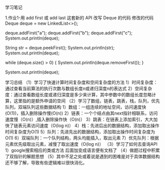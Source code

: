 学习笔记

1.作业1-用 add first 或 add last 这套新的 API 改写 Deque 的代码
修改的代码
Deque<String> deque = new LinkedList<>();

deque.addFirst("a");
deque.addFirst("b");
deque.addFirst("c");
System.out.println(deque);

String str = deque.peekFirst();
System.out.println(str);
System.out.println(deque);

while (deque.size() > 0) {
     System.out.println(deque.removeFirst());
}

System.out.println(deque);

学习总结
（1）学习了快速计算时间复杂度和空间复杂度的方法
       1）时间复杂度：通过查看当前算法的执行次数与数组长度n或递归深度n的表达式
       2）空间复杂度：通过查看数组长度或递归深度是多少来计算，其中参数中的数组长度忽略计算，这里指的是额外申请的空间
（2）学习了数组，链表，跳表，栈，队列，优先队列，双端队列这些数据结构
       1）数组：一组连续的地址空间，访问速度快(O(1))，插入删除操作慢(O(n))
       2）链表：一个个结点由其next指针相联系，访问速度慢（O(n)）,插入删除操作快（O(n)）
       3）跳表：在链表上添加索引，大大加快了链表元素访问速度（O(log n)）
       4）栈：先进后出的数据结构，添加取出操作时间复杂度为O(1)
       5）队列：先进先出的数据结构，添加取出操作时间复杂度为O(1)
       6）双端队列：一个队列结构，两头均能插入，取出元素
       7）优先队列：根据元素优先级取出元素，减慢了取出速度（O(log n)）
（3）学习了如何去查询API
       1）google搜索相应的类或方法 后面加变成语言便有文档了
（4）做题过程中积累了双指针的解题思想
（5）其中不足之处或着说是遇到的困难是对于具体数据结构还不够了解，导致有些逻辑难以很快消化。